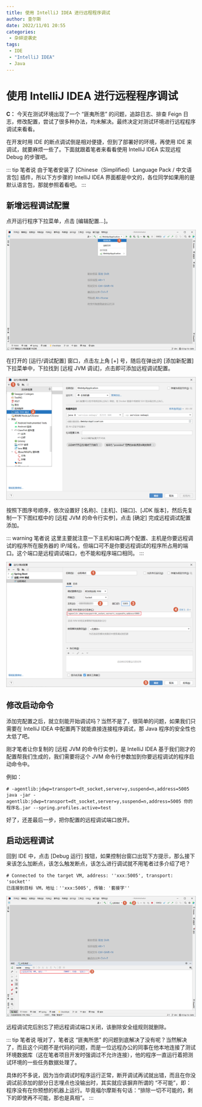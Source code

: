 ```yaml
---
title: 使用 IntelliJ IDEA 进行远程程序调试
author: 查尔斯
date: 2022/11/01 20:55
categories:
 - 杂碎逆袭史
tags:
 - IDE
 - "IntelliJ IDEA"
 - Java
---
```


# 使用 IntelliJ IDEA 进行远程程序调试

**C：** 今天在测试环境出现了一个 “匪夷所思” 的问题，追踪日志、排查 Feign 日志，修改配置，尝试了很多种办法，均未解决。最终决定对测试环境进行远程程序调试来看看。

在开发时用 IDE 的断点调试倒是相对便捷，但到了部署好的环境，再使用 IDE 来调试，就要麻烦一些了。下面就跟着笔者来看看使用 IntelliJ IDEA 实现远程 Debug 的步骤吧。

<!-- more-->

::: tip 笔者说
由于笔者安装了 [Chinese（Simplified）Language Pack / 中文语言包] 插件，所以下方步骤的 IntelliJ IDEA 界面都是中文的，各位同学如果用的是默认语言包，那就参照着看吧。
:::

## 新增远程调试配置

点开运行程序下拉菜单，点击 [编辑配置...]。

![202211012021157](../../../../../public/img/2022/11/01/202211012021157.png)

在打开的 [运行/调试配置] 窗口，点击左上角 [+] 号，随后在弹出的 [添加新配置] 下拉菜单中，下拉找到 [远程 JVM 调试]，点击即可添加远程调试配置。

![202211012022122](../../../../../public/img/2022/11/01/202211012022122.png)

按照下图序号顺序，依次设置好 [名称]、[主机]、[端口]、[JDK 版本]，然后先复制一下下图红框中的 [远程 JVM 的命令行实参]，点击 [确定] 完成远程调试配置添加。

::: warning 笔者说
这里主要就注意一下主机和端口两个配置、主机是你要远程调试的程序所在服务器的 IP/域名，但端口可不是你要远程调试的程序所占用的端口。这个端口是远程调试端口，也不能和程序端口相同。
:::

![202211012022222](../../../../../public/img/2022/11/01/202211012022222.png)

## 修改启动命令

添加完配置之后，就立刻能开始调试吗？当然不是了，很简单的问题，如果我们只需要在 IntelliJ IDEA 中配置两下就能直接连接程序调试，那 Java 程序的安全性也太低了吧。

刚才笔者让你复制的 [远程 JVM 的命令行实参]，是 IntelliJ IDEA 基于我们刚才的配置帮我们生成的，我们需要将这个 JVM 命令行参数加到你要远程调试的程序启动命令中。

例如：

```shell
# -agentlib:jdwp=transport=dt_socket,server=y,suspend=n,address=5005
java -jar -agentlib:jdwp=transport=dt_socket,server=y,suspend=n,address=5005 你的程序名.jar --spring.profiles.active=test
```

好了，还差最后一步，把你配置的远程调试端口放开。

## 启动远程调试

回到 IDE 中，点击 [Debug 运行] 按钮，如果控制台窗口出现下方提示，那么接下来该怎么加断点，该怎么触发断点，该怎么进行调试就不用笔者过多介绍了吧？

```shell
# Connected to the target VM, address: ''xxx:5005', transport: 'socket''
已连接到目标 VM，地址：''xxx:5005', 传输: '套接字''
```

![202211012025211](../../../../../public/img/2022/11/01/202211012025211.png)

远程调试完后别忘了把远程调试端口关闭，该删除安全组规则就删除。

::: tip 笔者说
哦对了，笔者这 “匪夷所思” 的问题到底解决了没有呢？当然解决了，而且这个问题不是代码的问题，而是一位远程办公的同事在他本地连接了测试环境数据库（这在笔者项目开发时强调过不允许连接），他的程序一直运行着把测试环境的一些任务数据处理了。  

具体的不多说，因为当你调试时程序运行正常，断开调试再试就出错，而且在你没调试前添加的部分日志埋点也没输出时，其实就应该摒弃所谓的 “不可能”，即：程序没有在你预想的机器上运行。毕竟福尔摩斯有句话：“排除一切不可能的，剩下的即使再不可能，那也是真相”。
:::
